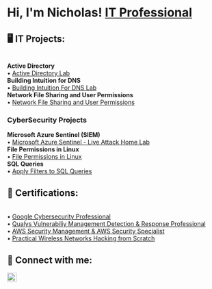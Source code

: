 <h1>Hi, I'm Nicholas! <a href="https://www.linkedin.com/in/nicholas-d-hudson/">IT Professional</a></h1>

<h2> 🖥️ IT Projects:</h2>
<br/><b>Active Directory</b>
<br/>• <a href="https://github.com/NicholasHudsonIT/Active-Directory-Home-Lab">Active Directory Lab</a>
<br/><b>Building Intuition for DNS</b>
<br/>• <a href="https://github.com/NicholasHudsonIT/Building-Intuition-For-DNS-Lab">Building Intuition For DNS Lab</a>
<br/><b>Network File Sharing and User Permissions</b>
<br/>• <a href="https://github.com/NicholasHudsonIT/Network-File-Sharing-and-Permissions">Network File Sharing and User Permissions</a>

<h3> CyberSecurity Projects</h3>
<b>Microsoft Azure Sentinel (SIEM)</b>
<br/>• <a href="https://github.com/NicholasHudsonIT/Azure-Sentinel">Microsoft Azure Sentinel - Live Attack Home Lab</a>
<br/><b>File Permissions in Linux</b>
<br/>• <a href="https://github.com/NicholasHudsonIT/File-Permissions-in-Linux.git">File Permissions in Linux</a>
<br/><b>SQL Queries</b>
<br/>• <a href="https://github.com/NicholasHudsonIT/Apply-Filters-to-SQL-Queries.git">Apply Filters to SQL Queries</a>



<h2> 📄 Certifications:</h2>
<br/>• <a href="https://drive.google.com/file/d/1MCfS9IenfWcof9CtvIJsWm7n9pCJ_rhe/view?usp=sharing">Google Cybersecurity Professional</a>
<br/>• <a href="https://drive.google.com/file/d/1ER0vGQ_RcGd8_Pld8xU29nBGlVxseUKp/view?usp=sharing">Qualys Vulnerabiliy Management Detection & Response Professional</a>
<br/>• <a href="https://drive.google.com/file/d/1GSVRR1vmYLQpX61XKr78VwlpelkFiZxK/view?usp=drivesdk">AWS Security Management & AWS Security Specialist</a>
<br/>• <a href="https://drive.google.com/file/d/1W0mAIRXWbGmBrsCudrR_2XXoGrk56zLe/view?usp=sharing">Practical Wireless Networks Hacking from Scratch</a>


<h2> 🤳 Connect with me:</h2>

[<img align="left" alt="Nicholas Hudson | LinkedIn" width="22px" src="https://cdn.jsdelivr.net/npm/simple-icons@v3/icons/linkedin.svg" />][linkedin]


[linkedin]: https://www.linkedin.com/in/nicholas-d-hudson/

<!--

Here are some ideas to get you started:

- 🔭 I’m currently working on ...
- 🌱 I’m currently learning ...
- 👯 I’m looking to collaborate on ...
- 🤔 I’m looking for help with ...
- 💬 Ask me about ...
- 📫 How to reach me: ...
- 😄 Pronouns: ...
- ⚡ Fun fact: ...
-->
